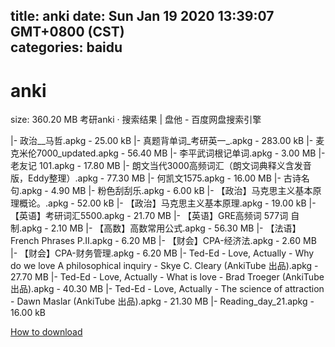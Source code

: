 
title: anki
date: Sun Jan 19 2020 13:39:07 GMT+0800 (CST)    
categories: baidu
---

# anki
size: 360.20 MB
 考研anki · 搜索结果 | 盘他 - 百度网盘搜索引擎
 
|- 政治__马哲.apkg - 25.00 kB
|- 真题背单词_考研英一_.apkg - 283.00 kB
|- 麦克米伦7000_updated.apkg - 56.40 MB
|- 李平武词根记单词.apkg - 3.00 MB
|- 老友记 101.apkg - 17.80 MB
|- 朗文当代3000高频词汇（朗文词典释义含发音版，Eddy整理）.apkg - 77.30 MB
|- 何凯文1575.apkg - 16.00 MB
|- 古诗名句.apkg - 4.90 MB
|- 粉色刮刮乐.apkg - 6.00 kB
|- 【政治】马克思主义基本原理概论。.apkg - 52.00 kB
|- 【政治】马克思主义基本原理.apkg - 19.00 kB
|- 【英语】考研词汇5500.apkg - 21.70 MB
|- 【英语】GRE高频词 577词 自制.apkg - 2.10 MB
|- 【高数】高数常用公式.apkg - 56.30 MB
|- 【法语】French Phrases P.II.apkg - 6.20 MB
|- 【财会】CPA-经济法.apkg - 2.60 MB
|- 【财会】CPA-财务管理.apkg - 6.20 MB
|- Ted-Ed - Love, Actually - Why do we love  A philosophical inquiry - Skye C. Cleary (AnkiTube 出品).apkg - 27.70 MB
|- Ted-Ed - Love, Actually - What is love  - Brad Troeger (AnkiTube 出品).apkg - 40.30 MB
|- Ted-Ed - Love, Actually - The science of attraction - Dawn Maslar (AnkiTube 出品).apkg - 21.30 MB
|- Reading_day_21.apkg - 16.00 kB

[How to download](https://bpcam.bemobtrk.com/go/2ceec3aa-1ca2-46d6-b9ff-aaa5c184517c?jno=3176)